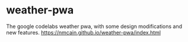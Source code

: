 # weather-pwa
The google codelabs weather pwa, with some design modifications and new features.
https://nmcain.github.io/weather-pwa/index.html

